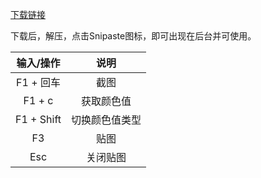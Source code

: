 [下载链接](https://www.snipaste.com/)



下载后，解压，点击Snipaste图标，即可出现在后台并可使用。  

|  输入/操作  |      说明      |
| :---------: | :------------: |
| F1 \+ 回车  |      截图      |
|   F1 \+ c   |   获取颜色值   |
| F1 \+ Shift | 切换颜色值类型 |
|     F3      |      贴图      |
|     Esc     |    关闭贴图    |



